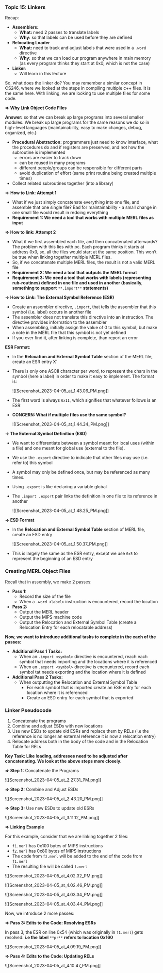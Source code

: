 ### Topic 15: Linkers

Recap:

- **Assemblers:**
    - **What:** need 2 passes to translate labels
    - **Why:** so that labels can be used before they are defined
- **Relocating Loader**
    - **What:** need to track and adjust labels that were used in a `.word` directive
    - **Why:** so that we can load our program anywhere in main memory (as every program thinks they start at 0x0, which is not the case)
- **Linker:**
    - Will learn in this lecture

So, what does the linker do? You may remember a similar concept in CS246, where we looked at the steps in compiling multiple c++ files. It is the same here. With linking, we are looking to use multiple files for some code.

  

**⇒ Why Link Object Code Files**

**Answer:** so that we can break up large programs into several smaller modules. We break up large programs for the same reasons we do so in high-level languages (maintainability, easy to make changes, debug, organized, etc.)

- **Procedural Abstraction:** programmers just need to know interface, what the procedures do and if registers are preserved, and not how the subroutine is implemented
    - errors are easier to track down
    - can be reused in many programs
    - different people/groups can be responsible for different parts
    - avoid duplication of effort (same print routine being created multiple times)
- Collect related subroutines together (into a library)

  

⇒ **How to Link: Attempt 1**

- What if we just simply concatenate everything into one file, and assemble that one single file? Bad for maintainability - a small change in one small file would result in redoing everything
- **Requirement 1: We need a tool that works with multiple MERL files as input**

  

**⇒ How to link: Attempt 2**

- What if we first assembled each file, and then concatenated afterwards? The problem with this lies with pc. Each program thinks it starts at address 0x0, so, all the files would start at the same position. This won’t be true when linking together multiple MERL files.
- So, if we concatenate multiple MERL files, the result is not a valid MERL file
- **Requirement 2: We need a tool that outputs the MERL format**
- **Requirement 3: We need a tool that works with labels (representing rub-routines) defined in one file and used in another (basically, something to support** `**.import**` **statements)**

  

**→ How to Link: The External Symbol Reference (ESR)**

- Create an assembler directive, `.import`, that tells the assembler that this symbol (i.e. label) occurs in another file
- The assembler does not translate this directive into an instruction. The directive provides information to the assembler
- When assembling, initially assign the value of 0 to this symbol, but make a note in the MERL file that this symbol is not yet defined
- If you ever find it, after linking is complete, than report an error

  

**ESR Format:**

- In the **Relocation and External Symbol Table** section of the MERL file, create an ESR entry X`
- There is only one ASCII character per word, to represent the chars in the symbol (here a label) in order to make it easy to implement. The format is:
    
    ![[Screenshot_2023-04-05_at_1.43.06_PM.png]]
    
- The first word is always `0x11`, which signifies that whatever follows is an ESR
- **CONCERN: What if multiple files use the same symbol?**
    
    ![[Screenshot_2023-04-05_at_1.44.34_PM.png]]
    

**→ The External Symbol Definition (ESD)**

- We want to differentiate between a symbol meant for local uses (within a file) and one meant for global use (external to the file).
- We use the `.export` directive to indicate that other files may use (i.e. refer to) this symbol
- A symbol may only be defined once, but may be referenced as many times.
- Using `.export` is like declaring a variable global
- The `.import .export` pair links the definition in one file to its reference in another
    
    ![[Screenshot_2023-04-05_at_1.48.25_PM.png]]
    

**→ ESD Format**

- In the **Relocation and External Symbol Table** section of MERL file, create an ESD entry
    
    ![[Screenshot_2023-04-05_at_1.50.37_PM.png]]
    
- This is largely the same as the ESR entry, except we use `0x5` to represent the beginning of an ESD entry

  

### Creating MERL Object Files

Recall that in assembly, we make 2 passes:

- **Pass 1:**
    - Record the size of the file
    - When a `.word <label>` instruction is encountered, record the location
- **Pass 2:**
    - Output the MERL header
    - Output the MIPS machine code
    - Output the Relocation and External Symbol Table (create a Relocation Entry for each relocatable address)

  

**Now, we want to introduce additional tasks to complete in the each of the passes:**

- **Additional Pass 1 Tasks:**
    - When an `.import <symbol>` directive is encountered, reach each symbol that needs importing and the locations where it is referenced
    - When an `.export <symbol>` directive is encountered, record each symbol tat needs exporting and the location where it is defined
- **Additional Pass 2 Tasks:**
    - When outputting the Relocation and External Symbol Table
        - For each symbol that is imported create an ESR entry for each location where it is referenced
        - Create an ESD entry for each symbol that is exported

  

### Linker Pseudocode

1. Concatenate the programs
2. Combine and adjust ESDs with new locations
3. Use new ESDs to update old ESRs and replace them by RELs (i.e the reference is no longer an external reference it is now a relocation entry)
4. Relocate address both in the body of the code and in the Relocation Table for RELs

  

**Key Task: Like loading, addresses need to be adjusted after concatenating. We look at the above steps more closely.**

**⇒ Step 1:** Concatenate the Programs

![[Screenshot_2023-04-05_at_2.27.31_PM.png]]

**⇒ Step 2:** Combine and Adjust ESDs

![[Screenshot_2023-04-05_at_2.43.20_PM.png]]

**⇒ Step 3:** Use new ESDs to update old ESRs

![[Screenshot_2023-04-05_at_3.11.12_PM.png]]

**⇒ Linking Example**

For this example, consider that we are linking together 2 files:

- `f1.merl` has 0x100 bytes of MIPS instructions
- `f2.merl` has 0x80 bytes of MIPS instructions
- The code from `f2.merl` will be added to the end of the code from `f1.merl`
- The resulting file will be called `f.merl`

![[Screenshot_2023-04-05_at_4.02.32_PM.png]]

![[Screenshot_2023-04-05_at_4.02.46_PM.png]]

  

![[Screenshot_2023-04-05_at_4.03.34_PM.png]]

![[Screenshot_2023-04-05_at_4.03.44_PM.png]]

Now, we introduce 2 more passes:

**⇒ Pass 3: Edits to the Code: Resolving ESRs**

In pass 3, the ESR on line 0x54 (which was originally in `f1.merl`) gets resolved. **i.e the label** `**pr**` **refers to location 0x160**

![[Screenshot_2023-04-05_at_4.09.19_PM.png]]

**⇒ Pass 4: Edits to the Code: Updating RELs**

![[Screenshot_2023-04-05_at_4.10.47_PM.png]]